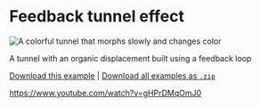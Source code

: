 # Feedback tunnel effect

![A colorful tunnel that morphs slowly and changes color](feedback-tunnel.gif)

A tunnel with an organic displacement built using a feedback loop

[Download this example](https://github.com/XRRCA/CreativeCoding/raw/main/touchdesigner/feedback-tunnel/feedback-tunnel.toe) | [Download all examples as `.zip`](https://github.com/XRRCA/CreativeCoding/archive/refs/heads/main.zip)

https://www.youtube.com/watch?v=gHPrDMqOmJ0
